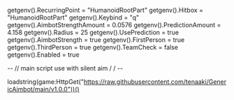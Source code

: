 getgenv().RecurringPoint = "HumanoidRootPart"
getgenv().Hitbox = "HumanoidRootPart"
getgenv().Keybind = "q"
getgenv().AimbotStrengthAmount = 0.0576
getgenv().PredictionAmount = 4.158
getgenv().Radius = 25
getgenv().UsePrediction = true
getgenv().AimbotStrength = true
getgenv().FirstPerson = true
getgenv().ThirdPerson = true
getgenv().TeamCheck = false
getgenv().Enabled = true
 
 
-- // main script use with silent aim / / -- 
 
loadstring(game:HttpGet("https://raw.githubusercontent.com/tenaaki/GenericAimbot/main/v1.0.0"))()

